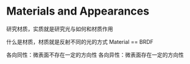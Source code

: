 # Materials and Appearances
研究材质，实质就是研究光与如何和材质作用

什么是材质，材质就是反射不同的光的方式
Material == BRDF

各向同性：微表面不存在一定的方向性
各向异性：微表面存在一定的方向性